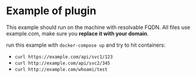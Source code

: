 # Example of plugin

This example should run on the machine with resolvable FQDN. All files use example.com, make sure you **replace it with your domain**.

run this example with `docker-compose up` and try to hit containers:

- `curl https://example.com/api/svc1/123`
- `curl http://example.com/api/svc2/345`
- `curl http://example.com/whoami/test`
